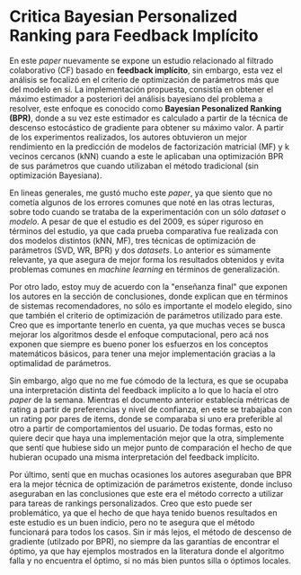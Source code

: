# Critica Bayesian Personalized Ranking para Feedback Implícito

En este *paper* nuevamente se expone un estudio relacionado al filtrado colaborativo (CF) basado en **feedback implícito**, sin embargo, esta vez el análisis se focalizó en el criterio de optimización de parámetros más que del modelo en sí. La implementación propuesta, consistía en obtener el máximo estimador a posteriori del análisis bayesiano del problema a resolver, este enfoque es conocido como **Bayesian Pesonalized Ranking (BPR)**, donde a su vez este estimador es calculado a partir de la técnica de descenso estocástico de gradiente para obtener su máximo valor. A partir de los experimentos realizados, los autores obtuvieron un mejor rendimiento en la predicción de modelos de factorización matricial (MF) y k vecinos cercanos (kNN) cuando a este le aplicaban una optimización BPR de sus parámetros que cuando utilizaban el método tradicional (sin optimización Bayesiana).

En lineas generales, me gustó mucho este *paper*, ya que siento que no cometía algunos de los errores comunes que noté en las otras lecturas, sobre todo cuando se trataba de la experimentación con un sólo *dataset* o *modelo*. A pesar de que el estudio es del 2009, es súper riguroso en términos del estudio, ya que cada prueba comparativa fue realizada con dos modelos distintos (kNN, MF), tres técnicas de optimización de parámetros (SVD, WR, BPR) y dos *datasets*. Lo anterior es súmamente relevante, ya que asegura de mejor forma los resultados obtenidos y evita problemas comunes en *machine learning* en términos de generalización.

Por otro lado, estoy muy de acuerdo con la "enseñanza final" que exponen los autores en la sección de conclusiones, donde explican que en términos de sistemas recomendadores, no sólo es importante el modelo elegido, sino que también el criterio de optimización de parámetros utilizado para este. Creo que es importante tenerlo en cuenta, ya que muchas veces se busca mejorar los algoritmos desde el enfoque computacional, pero acá nos exponen que siempre es bueno poner los esfuerzos en los conceptos matemáticos básicos, para tener una mejor implementación gracias a la optimalidad de parámetros.

Sin embargo, algo que no me fue cómodo de la lectura, es que se ocupaba una interpretación distinta del feedback implícito a lo que lo hacía el otro *paper* de la semana. Mientras el documento anterior establecía métricas de rating a partir de preferencias y nivel de confianza, en este se trabajaba con un rating por pares de items, donde se comparaba si uno era preferible al otro a partir de comportamientos del usuario. De todas formas, esto no quiere decir que haya una implementación mejor que la otra, simplemente que sentí que hubiese sido un mejor punto de comparación el hecho de que hubieran ocupado una misma interpretación del feedback implícito.

Por último, sentí que en muchas ocasiones los autores aseguraban que BPR era la mejor técnica de optimización de parámetros existente, donde incluso aseguraban en las conclusiones que este era el método correcto a utilizar para tareas de rankings personalizados. Creo que esto puede ser problemático, ya que el hecho de que haya tenido buenos resultados en este estudio es un buen indicio, pero no te asegura que el método funcionará para todos los casos. Sin ir más lejos, el método de descenso de gradiente (utilzado por BPR), no siempre da las garantías de encontrar el óptimo, ya que hay ejemplos mostrados en la literatura donde el algoritmo falla y no encuentra el óptimo, si no más bien puntos silla o óptimos locales.